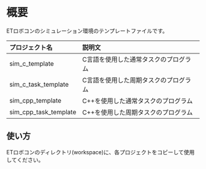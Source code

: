 # 概要

ETロボコンのシミュレーション環境のテンプレートファイルです。

| プロジェクト名 | 説明文 |
|:--|:--|
| sim_c_template | C言語を使用した通常タスクのプログラム |
| sim_c_task_template | C言語を使用した周期タスクのプログラム |
| sim_cpp_template | C++を使用した通常タスクのプログラム |
| sim_cpp_task_template | C++を使用した周期タスクのプログラム |

## 使い方

ETロボコンのディレクトリ(workspace)に、各プロジェクトをコピーして使用してください。
